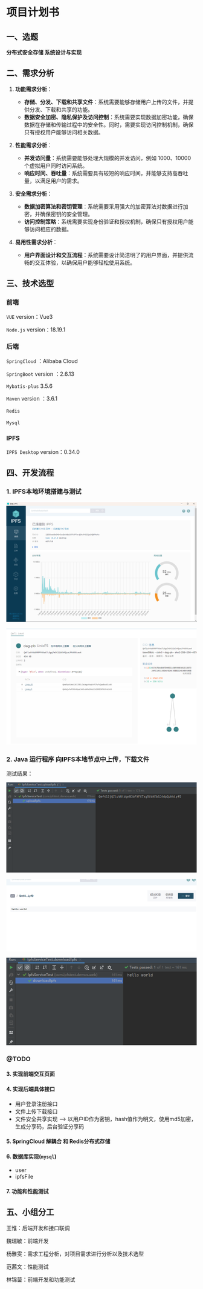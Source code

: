 # 项目计划书

## 一、选题

**分布式安全存储 系统设计与实现**

## 二、需求分析

1. **功能需求分析**：
   - **存储、分发、下载和共享文件**：系统需要能够存储用户上传的文件，并提供分发、下载和共享的功能。
   - **数据安全加密、隐私保护及访问控制**：系统需要实现数据加密功能，确保数据在存储和传输过程中的安全性。同时，需要实现访问控制机制，确保只有授权用户能够访问相关数据。
2. **性能需求分析**：
   - **并发访问量**：系统需要能够处理大规模的并发访问，例如 1000、10000 个虚拟用户同时访问系统。
   - **响应时间、吞吐量**：系统需要具有较短的响应时间，并能够支持高吞吐量，以满足用户的需求。
3. **安全需求分析**：
   - **数据加密算法和密钥管理**：系统需要采用强大的加密算法对数据进行加密，并确保密钥的安全管理。
   - **访问控制策略**：系统需要实现身份验证和授权机制，确保只有授权用户能够访问相应的数据。

4. **易用性需求分析**：
   - **用户界面设计和交互流程**：系统需要设计简洁明了的用户界面，并提供流畅的交互体验，以确保用户能够轻松使用系统。

## 三、技术选型

### 前端

`VUE`  version：Vue3

 `Node.js` version：18.19.1

### 后端

`SpringCloud` ：Alibaba Cloud

 `SpringBoot` version ：2.6.13

 `Mybatis-plus`  3.5.6

 `Maven` version ：3.6.1

`Redis`

`Mysql`

### IPFS

`IPFS Desktop` version：0.34.0

## 四、开发流程

### 1.  IPFS本地环境搭建与测试

   ![1713788646538](/assets/1713788646538.png)

   ![1713788697780](/assets/1713788697780.png)

### 2.  Java 运行程序 向IPFS本地节点中上传，下载文件
   测试结果：

   ![1713789952185](/assets/1713789952185.png)

   ![1713789970621](/assets/1713789970621.png)

   ![1713789988993](/assets/1713789988993.png)

### @TODO

#### 3. 实现前端交互页面

#### 4. 实现后端具体接口
   - 用户登录注册接口
   - 文件上传下载接口
   - 文件安全共享实现 --> 以用户ID作为密钥，hash值作为明文，使用md5加密，生成分享码，后台验证分享码

#### 5. SpringCloud 解耦合 和 Redis分布式存储

#### 6. 数据库实现(`mysql`)
   - user
   - ipfsFile

#### 7. 功能和性能测试

## 五、小组分工

   王惟：后端开发和接口联调

   魏瑞敏：前端开发

   杨雅雯：需求工程分析，对项目需求进行分析以及技术选型

   范茜文：性能测试

   林锦蓥：前端开发和功能测试
